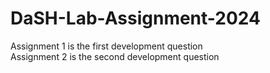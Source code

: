 # DaSH-Lab-Assignment-2024
Assignment 1 is the first development question<br />
Assignment 2 is the second development question
